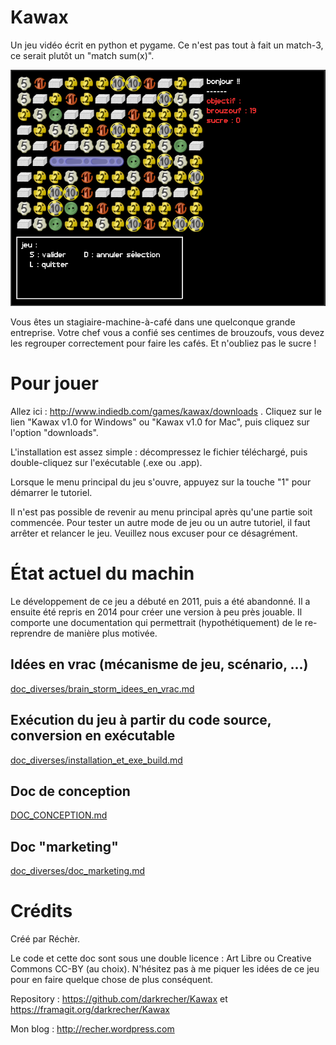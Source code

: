 # Kawax #

Un jeu vidéo écrit en python et pygame. Ce n'est pas tout à fait un match-3, ce serait plutôt un "match sum(x)".

![screenshot in-game kawax](doc_diverses/screenshot.png)

Vous êtes un stagiaire-machine-à-café dans une quelconque grande entreprise. Votre chef vous a confié ses centimes de brouzoufs, vous devez les regrouper correctement pour faire les cafés. Et n'oubliez pas le sucre !

# Pour jouer #

Allez ici : http://www.indiedb.com/games/kawax/downloads . Cliquez sur le lien "Kawax v1.0 for Windows" ou "Kawax v1.0 for Mac", puis cliquez sur l'option "downloads". 

L'installation est assez simple : décompressez le fichier téléchargé, puis double-cliquez sur l'exécutable (.exe ou .app).

Lorsque le menu principal du jeu s'ouvre, appuyez sur la touche "1" pour démarrer le tutoriel.

Il n'est pas possible de revenir au menu principal après qu'une partie soit commencée. Pour tester un autre mode de jeu ou un autre tutoriel, il faut arrêter et relancer le jeu. Veuillez nous excuser pour ce désagrément.

# État actuel du machin #

Le développement de ce jeu a débuté en 2011, puis a été abandonné. Il a ensuite été repris en 2014 pour créer une version à peu près jouable. Il comporte une documentation qui permettrait (hypothétiquement) de le re-reprendre de manière plus motivée.

## Idées en vrac (mécanisme de jeu, scénario, ...) ##

[doc_diverses/brain_storm_idees_en_vrac.md](doc_diverses/brain_storm_idees_en_vrac.md)

## Exécution du jeu à partir du code source, conversion en exécutable ##

[doc_diverses/installation_et_exe_build.md](doc_diverses/installation_et_exe_build.md)

## Doc de conception ##

[DOC_CONCEPTION.md](DOC_CONCEPTION.md)

## Doc "marketing"

[doc_diverses/doc_marketing.md](doc_diverses/doc_marketing.md)

# Crédits #

Créé par Réchèr.

Le code et cette doc sont sous une double licence : Art Libre ou Creative Commons CC-BY (au choix). N'hésitez pas à me piquer les idées de ce jeu pour en faire quelque chose de plus conséquent.

Repository : https://github.com/darkrecher/Kawax et https://framagit.org/darkrecher/Kawax

Mon blog : http://recher.wordpress.com


